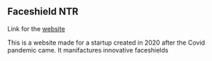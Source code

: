 
## Faceshield NTR

Link for the [website](http://ntrfaceshield.com/)

This is a website made for a startup created in 2020 after the Covid pandemic came. It manifactures innovative faceshields 
